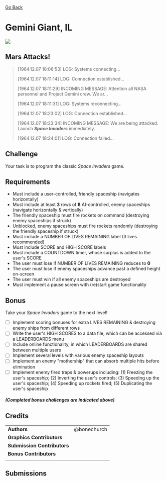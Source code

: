 [Go Back](https://github.com/bonechurch/Route-66#challenges)

# Gemini Giant, IL

![](https://github.com/bonechurch/Route-66/blob/master/images/gemini-giant-IL.png)

## Mars Attacks!
> [1964.12.07 18:06:53] LOG: Systems connecting...
>
> [1964.12.07 18:11:14] LOG: Connection established...
>
> [1964.12.07 18:11:29] INCOMING MESSAGE: Attention all NASA personnel and Project Gemini crew. We ar...
>
> [1964.12.07 18:11:31] LOG: Systems reconnecting...
>
> [1964.12.07 18:23:02] LOG: Connection established...
>
> [1964.12.07 18:23:34] INCOMING MESSAGE: We are being attacked. Launch ***Space Invaders*** immediately.
>
> [1964.12.07 18:24:01] LOG: Connection failed...

## Challenge

Your task is to program the classic *Space Invaders* game.

## Requirements
* Must include a user-controlled, friendly spaceship (navigates horizontally)
* Must include at least **3** rows of **8** AI-controlled, enemy spaceships (navigate horizontally & vertically)
* The friendly spaceship must fire rockets on command (destroying enemy spaceships if struck)
* Unblocked, enemy spaceships must fire rockets randomly (destroying the friendly spaceship if struck)
* Must include a NUMBER OF LIVES REMAINING label (3 lives recommended)
* Must include SCORE and HIGH SCORE labels
* Must include a COUNTDOWN timer, whose surplus is added to the user's SCORE
* The user must lose if NUMBER OF LIVES REMAINING reduces to **0**
* The user must lose if enemy spaceships advance past a defined height on-screen
* The user must win if all enemy spaceships are destroyed
* Must implement a pause screen with (re)start game functionality

## Bonus

Take your *Space Invaders* game to the next level!

- [ ] Implement scoring bonuses for extra LIVES REMAINING & destroying enemy ships from different rows
- [ ] Write the user's HIGH SCORES to a data file, which can be accessed via a LEADERBOARDS menu
- [ ] Include online functionality, in which LEADERBOARDS are shared between multiple users
- [ ] Implement several levels with various enemy spaceship layouts
- [ ] Implement an enemy "mothership" that can absorb multiple hits before elimination
- [ ] Implement enemy fired traps & powerups including:
(1) Freezing the user's spaceship; 
(2) Inverting the user's controls;
(3) Speeding up the user's spaceship;
(4) Speeding up rockets fired;
(5) Duplicating the user's spaceship

##### *(Completed bonus challenges are indicated above)*

## Credits

|                              |             |
| ---------------------------- | ----------- |
| **Authors**                  | @bonechurch |
| **Graphics Contributors**    |             |
| **Submission Contributors**  |             |
| **Bonus Contributors**       |             |
|                              |             | 

## Submissions

<!--- See the [submissions](https://github.com/bonechurch/Route-66/tree/master/submissions/gemini-giant-IL) for this challenge. --->
